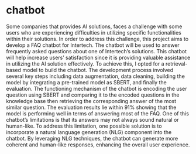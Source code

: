 # chatbot
Some companies that provides AI solutions, faces a challenge with some users
who are experiencing difficulties in utilizing specific functionalities within their solutions. In
order to address this challenge, this project aims to develop a FAQ chatbot for Intertech.
The chatbot will be used to answer frequently asked questions about one of Intertech’s
solutions. This chatbot will help increase users’ satisfaction since it is providing valuable
assistance in utilizing the AI solution effectively. To achieve this, I opted for a retrieval-based
model to build the chatbot. The development process involved several key steps including
data augmentation, data cleaning, building the model by integrating a pre-trained model as
SBERT, and finally the evaluation. The functioning mechanism of the chatbot is encoding
the user question using SBERT and comparing it to the encoded questions in the knowledge
base then retrieving the corresponding answer of the most similar question. The evaluation
results lie within 91% showing that the model is performing well in terms of answering most
of the FAQ. One of this chatbot’s limitations is that its answers may not always sound natural
or human-like. To address this limitation, one possible solution is to incorporate a natural
language generation (NLG) component into the chatbot. By leveraging NLG techniques, the
chatbot can generate more coherent and human-like responses, enhancing the overall user
experience.
